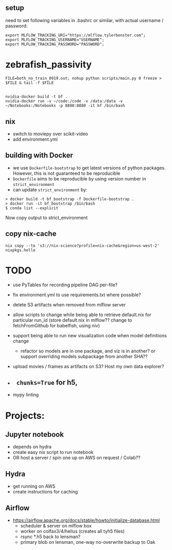 ## setup
need to set following variables in .bashrc or similar, with actual username / password:
```
export MLFLOW_TRACKING_URI="https://mlflow.tylerbenster.com";
export MLFLOW_TRACKING_USERNAME="USERNAME";
export MLFLOW_TRACKING_PASSWORD="PASSWORD";
```


# zebrafish_passivity
`FILE=both_no_train_0919.out; nohup python scripts/main.py 0 freeze > $FILE & tail -f $FILE`

##
```
nvidia-docker build -t bf .
nvidia-docker run -v ~/code:/code -v /data:/data -v ~/Notebooks:/Notebooks -p 8880:8880 -it bf /bin/bash
```


## nix
- switch to moviepy over scikit-video
- add environment.yml


## building with Docker
- we use `Dockerfile-bootstrap` to get latest versions of python packages. However, this is not guaranteed to be reproducible
- `Dockerfile` aims to be reproducible by using version number in `strict_environment`
- can update `strict_environment` by:
```
> docker build -t bf_bootstrap -f Dockerfile-bootstrap .
> docker run -it bf_bootstrap /bin/bash
$ conda list --explicit
```

Now copy output to strict_environment



## copy nix-cache
```
nix copy --to 's3://nix-science?profile=nix-cache&region=us-west-2' nixpkgs.hello 
```

# TODO
- use PyTables for recording pipeline DAG per-file?
- fix environment.yml to use requirements.txt where possible?
- delete S3 artifacts when removed from mlflow server
- allow scripts to change while being able to retrieve default.nix for particular run_id (store default.nix in mlflow?? change to fetchFromGithub for babelfish, using niv)
- support being able to run new visualization code when model definitions change
  - refactor so models are in one package, and viz is in another? or support overriding models subpackage from another SHA??
- upload movies / frames as artifacts on S3? Host my own data explorer?

- ` chunks=True` for h5, 
    - 
- mypy linting

# Projects:

## Jupyter notebook
- depends on hydra
- create easy nix script to run notebook
- OR host a server / spin one up on AWS on request / Colab??

## Hydra
- get running on AWS
- create instructions for caching

## Airflow
- https://airflow.apache.org/docs/stable/howto/initialize-database.html
    - scheduler & server on mlflow box
    - worker on colfax3/4/helius (creates all tyh5 files)
    - rsync *.h5 back to lensman?
    - primary blob on lensman, one-way no-overwrite backup to Oak